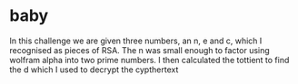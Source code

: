 # baby

In this challenge we are given three numbers, an n, e and c, which I recognised as pieces of RSA. The n was small enough to factor using wolfram alpha into two prime numbers.
I then calculated the tottient to find the d which I used to decrypt the cypthertext
